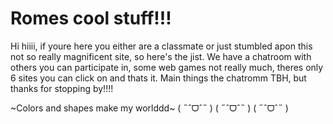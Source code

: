 # Romes cool stuff!!!


<!-- dash-content-start -->
Hi hiiii, if youre here you either are a classmate or just stumbled apon this not so really magnificent site, so here's the jist.
We have a chatroom with others you can participate in, some web games not really much, theres only 6 sites you can click on and thats it.
Main things the chatromm TBH, but thanks for stopping by!!!! 

~Colors and shapes make my worlddd~ ( ˶ˆᗜˆ˵ ) ( ˶ˆᗜˆ˵ ) ( ˶ˆᗜˆ˵ ) 

<!-- dash-content-end -->

